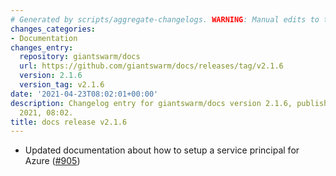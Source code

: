 ```yaml
---
# Generated by scripts/aggregate-changelogs. WARNING: Manual edits to this files will be overwritten.
changes_categories:
- Documentation
changes_entry:
  repository: giantswarm/docs
  url: https://github.com/giantswarm/docs/releases/tag/v2.1.6
  version: 2.1.6
  version_tag: v2.1.6
date: '2021-04-23T08:02:01+00:00'
description: Changelog entry for giantswarm/docs version 2.1.6, published on 23 April
  2021, 08:02.
title: docs release v2.1.6
---
```


- Updated documentation about how to setup a service principal for Azure ([#905](https://github.com/giantswarm/docs/pull/905))
